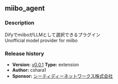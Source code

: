 ## miibo_agent

### Description
DifyでmiiboがLLMとして選択できるプラグイン  
Unofficial model provider for miibo

### Release history
- **Version:** [v0.0.1](https://github.com/cshara1/dify-plugin-miibo-agent/releases/tag/v0.0.1) 
**Type:** extension
 - **Author:** cshara1
 - **Sponsor:** [シーティディーネットワークス株式会社](https://ctd.co.jp/)


